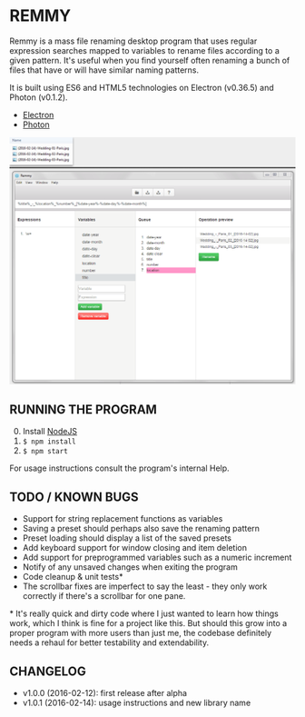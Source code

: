 # REMMY

Remmy is a mass file renaming desktop program that uses regular expression
searches mapped to variables to rename files according to a given pattern.
It's useful when you find yourself often renaming a bunch of files that have or
will have similar naming patterns.

It is built using ES6 and HTML5 technologies on Electron (v0.36.5) and Photon (v0.1.2).

* [Electron](http://electron.atom.io/)
* [Photon](http://photonkit.com/)

![Remmy](remmy-screenshot.png?raw=true "Remmy")

## RUNNING THE PROGRAM ##

0. Install [NodeJS](https://nodejs.org/en/)
1. `$ npm install`
2. `$ npm start`

For usage instructions consult the program's internal Help.

## TODO / KNOWN BUGS ##

- Support for string replacement functions as variables
- Saving a preset should perhaps also save the renaming pattern
- Preset loading should display a list of the saved presets
- Add keyboard support for window closing and item deletion
- Add support for preprogrammed variables such as a numeric increment
- Notify of any unsaved changes when exiting the program
- Code cleanup & unit tests*
- The scrollbar fixes are imperfect to say the least - they only work correctly
  if there's a scrollbar for one pane.

\* It's really quick and dirty code where I just wanted to learn how things work,
  which I think is fine for a project like this. But should this grow into a
  proper program with more users than just me, the codebase definitely needs a
  rehaul for better testability and extendability.

## CHANGELOG ##

* v1.0.0 (2016-02-12): first release after alpha
* v1.0.1 (2016-02-14): usage instructions and new library name

